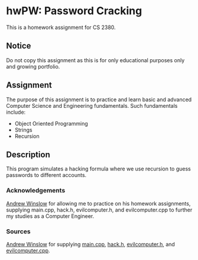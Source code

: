 # hwPW: Password Cracking
This is a homework assignment for CS 2380.

## Notice
Do not copy this assignment as this is for only educational purposes only and growing portfolio.

## Assignment
The purpose of this assignment is to practice and learn basic and advanced Computer Science and Engineering fundamentals. Such fundamentals include:
- Object Oriented Programming
- Strings
- Recursion

## Description
This program simulates a hacking formula where we use recursion to guess passwords to different accounts.

### Acknowledgements
[Andrew Winslow](https://github.com/andrewwinslow) for allowing me to practice on his homework assignments, supplying main.cpp, hack.h, evilcomputer.h, and evilcomputer.cpp to further my studies as a Computer Engineer.

### Sources
[Andrew Winslow](https://github.com/andrewwinslow/cs2/tree/master/hwPW) for supplying [main.cpp](https://github.com/andrewwinslow/cs2/blob/master/hwPW/main.cpp), [hack.h](https://github.com/andrewwinslow/cs2/blob/master/hwPW/hack.h), [evilcomputer.h](https://github.com/andrewwinslow/cs2/blob/master/hwPW/evilcomputer.h), and [evilcomputer.cpp](https://github.com/andrewwinslow/cs2/blob/master/hwPW/evilcomputer.cpp).